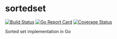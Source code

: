 # sortedset

[![Build Status](https://travis-ci.org/thomasheller/sortedset.svg?branch=master)](https://travis-ci.org/thomasheller/sortedset)
[![Go Report Card](https://goreportcard.com/badge/github.com/thomasheller/sortedset)](https://goreportcard.com/report/github.com/thomasheller/sortedset)
[![Coverage Status](https://coveralls.io/repos/github/thomasheller/sortedset/badge.svg?branch=master)](https://coveralls.io/github/thomasheller/sortedset?branch=master)

Sorted set implementation in Go
